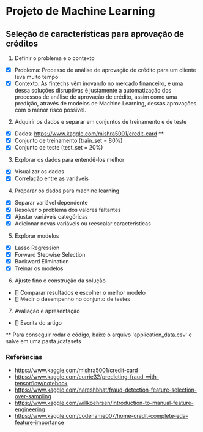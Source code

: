 Projeto de Machine Learning
===========================

## Seleção de características para aprovação de créditos

1. Definir o problema e o contexto
- [x] Problema: Processo de análise de aprovação de crédito para um cliente leva muito tempo
- [x] Contexto: As fintechs vêm inovando no mercado financeiro, e uma dessa soluções disruptivas é justamente a automatização dos processos de análise de aprovação de crédito, assim como uma predição, através de modelos de Machine Learning, dessas aprovações com o menor risco possível.

2. Adquirir os dados e separar em conjuntos de treinamento e de teste
- [x] Dados: <https://www.kaggle.com/mishra5001/credit-card> **
- [x] Conjunto de treinamento (train_set = 80%)
- [x] Conjunto de teste (test_set = 20%)

3. Explorar os dados para entendê-los melhor
- [x] Visualizar os dados
- [x] Correlação entre as variáveis 

4. Preparar os dados para machine learning
- [x] Separar variável dependente
- [x] Resolver o problema dos valores faltantes
- [x] Ajustar variáveis categóricas
- [x] Adicionar novas variáveis ou reescalar características

5. Explorar modelos
- [x] Lasso Regression
- [x] Forward Stepwise Selection
- [x] Backward Elimination
- [x] Treinar os modelos

6. Ajuste fino e construção da solução
- [] Comparar resultados e escolher o melhor modelo
- [] Medir o desempenho no conjunto de testes

7. Avaliação e apresentação
- [] Escrita do artigo

** Para conseguir rodar o código, baixe o arquivo 'application_data.csv' e salve em uma pasta /datasets

### Referências

- https://www.kaggle.com/mishra5001/credit-card
- https://www.kaggle.com/currie32/predicting-fraud-with-tensorflow/notebook
- https://www.kaggle.com/nareshbhat/fraud-detection-feature-selection-over-sampling
- https://www.kaggle.com/willkoehrsen/introduction-to-manual-feature-engineering
- https://www.kaggle.com/codename007/home-credit-complete-eda-feature-importance
